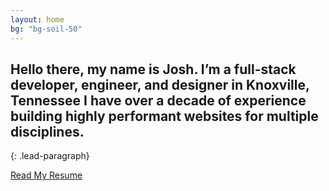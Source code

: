 ```yaml
---
layout: home
bg: "bg-soil-50"
---
```


## Hello there, my name is Josh. I’m a full-stack developer, engineer, and designer in <span class="vols text-rocky-top">Knoxville</span>, Tennessee I have over a decade of experience building highly performant websites for multiple disciplines.

{: .lead-paragraph}

<a href="{{site.url}}/share/resume" class="not-prose transition-opacity duration-100 ease-easy active:ring-blue-400 focus:ring-blue-400 ring-1 ring-transparent relative isolate inline-flex items-center justify-center gap-x-2 rounded-lg border text-base/6 font-semibold px-[calc(theme(spacing[3.5])-1px)] py-[calc(theme(spacing[2.5])-1px)] sm:px-[calc(theme(spacing.3)-1px)] sm:py-[calc(theme(spacing[1.5])-1px)] sm:text-sm/6 focus:outline-none data-[focus]:outline data-[focus]:outline-2 data-[focus]:outline-offset-2 data-[focus]:outline-blue-500 data-[disabled]:opacity-50 [&amp;>[data-slot=icon]]:-mx-0.5 [&amp;>[data-slot=icon]]:my-0.5 [&amp;>[data-slot=icon]]:size-5 [&amp;>[data-slot=icon]]:shrink-0 [&amp;>[data-slot=icon]]:text-[--btn-icon] [&amp;>[data-slot=icon]]:sm:my-1 [&amp;>[data-slot=icon]]:sm:size-4 forced-colors:[--btn-icon:ButtonText] forced-colors:data-[hover]:[--btn-icon:ButtonText] border-transparent bg-[--btn-border] dark:bg-[--btn-bg] before:absolute before:inset-0 before:-z-10 before:rounded-[calc(theme(borderRadius.lg)-1px)] before:bg-[--btn-bg] before:shadow dark:before:hidden ] dark:border-white/5 after:absolute after:transition-opacity after:duration-100 after:ease-easy active:after:opacity-0 after:inset-0 after:-z-10 after:rounded-[calc(theme(borderRadius.lg)-1px)] after:shadow-[shadow:inset_0_1px_theme(colors.white/15%)] after:data-[active]:bg-[--btn-hover-overlay] after:data-[hover]:bg-[--btn-hover-overlay] dark:after:-inset-px dark:after:rounded-lg before:data-[disabled]:shadow-none after:data-[disabled]:shadow-none text-white [--btn-bg:theme(colors.zinc.900)] [--btn-border:theme(colors.zinc.950/90%)] [--btn-hover-overlay:theme(colors.white/10%)] dark:text-white dark:[--btn-bg:theme(colors.zinc.600)] dark:[--btn-hover-overlay:theme(colors.white/5%)] [--btn-icon:theme(colors.zinc.400)] data-[active]:[--btn-icon:theme(colors.zinc.300)] data-[hover]:[--btn-icon:theme(colors.zinc.300)] cursor-default">Read My Resume</a>
